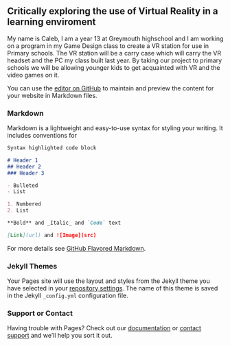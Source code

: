 ## Critically exploring the use of Virtual Reality in a learning enviroment

My name is Caleb, I am a year 13 at Greymouth highschool and I am working on a program in my Game Design class to create a VR station for use in Primary schools. The VR station will be a carry case which will carry the VR headset and the PC my class built last year. By taking our project to primary schools we will be allowing younger kids to get acquainted with VR and the video games on it.















You can use the [editor on GitHub](https://github.com/CalebWanstall/GHS-VR-Project/edit/gh-pages/index.md) to maintain and preview the content for your website in Markdown files.



### Markdown

Markdown is a lightweight and easy-to-use syntax for styling your writing. It includes conventions for

```markdown
Syntax highlighted code block

# Header 1
## Header 2
### Header 3

- Bulleted
- List

1. Numbered
2. List

**Bold** and _Italic_ and `Code` text

[Link](url) and ![Image](src)
```

For more details see [GitHub Flavored Markdown](https://guides.github.com/features/mastering-markdown/).

### Jekyll Themes

Your Pages site will use the layout and styles from the Jekyll theme you have selected in your [repository settings](https://github.com/CalebWanstall/GHS-VR-Project/settings/pages). The name of this theme is saved in the Jekyll `_config.yml` configuration file.

### Support or Contact

Having trouble with Pages? Check out our [documentation](https://docs.github.com/categories/github-pages-basics/) or [contact support](https://support.github.com/contact) and we’ll help you sort it out.
